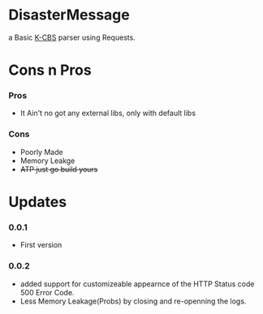 # DisasterMessage

a Basic [K-CBS](https://www.dgovkorea.go.kr/service1/g2c_03/cbs) parser using Requests.

# Cons n Pros

### Pros
* It Ain't no got any external libs, only with default libs

### Cons
* Poorly Made
* Memory Leakge
* ~~ATP just go build yours~~

# Updates

### 0.0.1
* First version

### 0.0.2
* added support for customizeable appearnce of the HTTP Status code 500 Error Code.
* Less Memory Leakage(Probs) by closing and re-openning the logs.